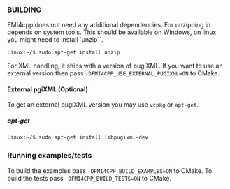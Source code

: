 ### BUILDING

FMI4cpp does not need any additional dependencies. For unzipping in depends on system tools.
This should be available on Windows, on linux you might need to install `unzip``.

```bash
Linux:~/$ sudo apt-get install unzip
``` 

For XML handling, it ships with a version of pugiXML. If you want to use an external version then pass
`-DFMI4CPP_USE_EXTERNAL_PUGIXML=ON` to CMake.

#### External pgiXML (Optional) 
To get an external pugiXML version you may use `vcpkg` or `apt-get`.

##### apt-get

```bash
Linux:~/$ sudo apt-get install libpugixml-dev
``` 

### Running examples/tests

To build the examples pass `-DFMI4CPP_BUILD_EXAMPLES=ON` to CMake.
To build the tests pass `-DFMI4CPP_BUILD_TESTS=ON` to CMake.
